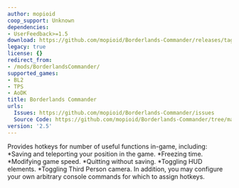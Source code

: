 ```yaml
---
author: mopioid
coop_support: Unknown
dependencies:
- UserFeedback>=1.5
download: https://github.com/mopioid/Borderlands-Commander/releases/tag/2.5
legacy: true
license: {}
redirect_from:
- /mods/BorderlandsCommander/
supported_games:
- BL2
- TPS
- AoDK
title: Borderlands Commander
urls:
  Issues: https://github.com/mopioid/Borderlands-Commander/issues
  Source Code: https://github.com/mopioid/Borderlands-Commander/tree/master
version: '2.5'
---
```

Provides hotkeys for number of useful functions in-game, including:
*Saving and teleporting your position in the game.
*Freezing time.
*Modifying game speed.
*Quitting without saving.
*Toggling HUD elements.
*Toggling Third Person camera.
In addition, you may configure your own arbitrary console commands for which to assign hotkeys.